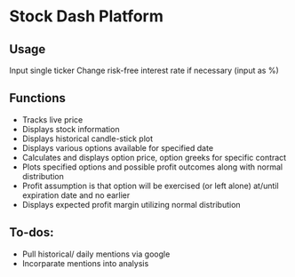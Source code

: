 # Stock Dash Platform

## Usage
Input single ticker
Change risk-free interest rate if necessary (input as %)

## Functions
- Tracks live price
- Displays stock information
- Displays historical candle-stick plot
- Displays various options available for specified date
- Calculates and displays option price, option greeks for specific contract
- Plots specified options and possible profit outcomes along with normal distribution
- Profit assumption is that option will be exercised (or left alone) at/until expiration date and no earlier
- Displays expected profit margin utilizing normal distribution

## To-dos:
- Pull historical/ daily mentions via google
- Incorparate mentions into analysis

